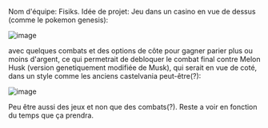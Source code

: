 Nom d'équipe: Fisiks.
Idée de projet: Jeu dans un casino en vue de dessus (comme le pokemon genesis):

![image](https://github.com/Euddhkq/Fisik-s-project/assets/153919490/50dda0c0-2681-4324-8ba7-9586ee4541e9)

avec quelques combats et des options de côte pour gagner parier plus ou moins d'argent, ce qui permetrait de
debloquer le combat final contre Melon Husk (version genetiquement modifiée de Musk), qui serait en vue de coté, dans un style comme les anciens castelvania peut-être(?): 

![image](https://github.com/Euddhkq/Fisik-s-project/assets/153919490/79bce235-6daf-4ee4-8397-1050d5078df0)

Peu être aussi des jeux et non que des combats(?).
Reste a voir en fonction du temps que ça prendra.
